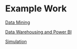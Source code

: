 # Example Work

[Data Mining](https://github.com/mjhenry5/mjhenry5.github.io/tree/main/Final)

[Data Warehousing and Power BI](https://github.com/mjhenry5/mjhenry5.github.io/tree/main/DMTheSkiShop)

[Simulation](https://github.com/mjhenry5/mjhenry5.github.io/blob/main/Info%202020%20project%203.xlsx)
